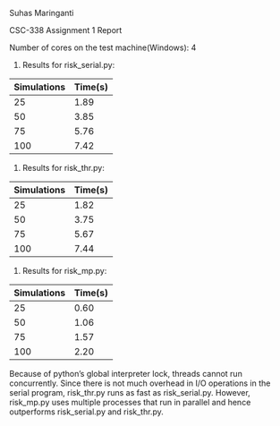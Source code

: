 Suhas Maringanti

CSC-338 Assignment 1 Report

Number of cores on the test machine(Windows): 4

1.  Results for risk\_serial.py:

| Simulations | Time(s) |
|-------------|---------|
| 25          | 1.89    |
| 50          | 3.85    |
| 75          | 5.76    |
| 100         | 7.42    |

1.  Results for risk\_thr.py:

| Simulations | Time(s) |
|-------------|---------|
| 25          | 1.82    |
| 50          | 3.75    |
| 75          | 5.67    |
| 100         | 7.44    |

1.  Results for risk\_mp.py:

| Simulations | Time(s) |
|-------------|---------|
| 25          | 0.60    |
| 50          | 1.06    |
| 75          | 1.57    |
| 100         | 2.20    |

Because of python’s global interpreter lock, threads cannot run concurrently. Since there is not much overhead in I/O operations in the serial program, risk\_thr.py runs as fast as risk\_serial.py. However, risk\_mp.py uses multiple processes that run in parallel and hence outperforms risk\_serial.py and risk\_thr.py.
